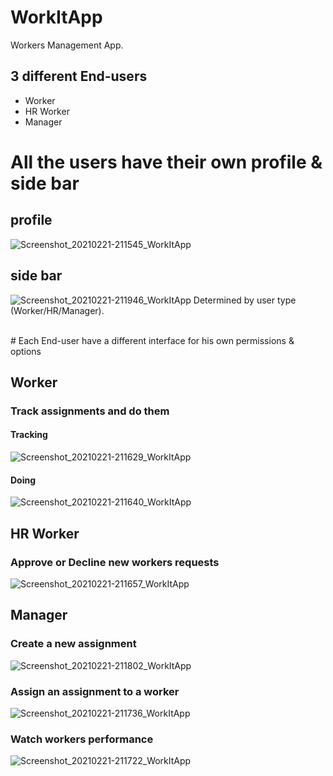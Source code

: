 # WorkItApp

Workers Management App.

## 3 different End-users
- Worker
- HR Worker
- Manager

# All the users have their own profile & side bar
## profile
![Screenshot_20210221-211545_WorkItApp](https://user-images.githubusercontent.com/48724924/108636107-e8cda700-748b-11eb-8726-babee4df2028.jpg)

## side bar
![Screenshot_20210221-211946_WorkItApp](https://user-images.githubusercontent.com/48724924/108635899-a0fa5000-748a-11eb-8c8e-15a6babcc284.jpg)
Determined by user type (Worker/HR/Manager).

<br>
# Each End-user have a different interface for his own permissions & options

## Worker 
### Track assignments and do them
#### Tracking
![Screenshot_20210221-211629_WorkItApp](https://user-images.githubusercontent.com/48724924/108635995-35fd4900-748b-11eb-856d-b23800aa8713.jpg)
#### Doing
![Screenshot_20210221-211640_WorkItApp](https://user-images.githubusercontent.com/48724924/108636052-95f3ef80-748b-11eb-8a0e-db9a4281de76.jpg)

## HR Worker
### Approve or Decline new workers requests
![Screenshot_20210221-211657_WorkItApp](https://user-images.githubusercontent.com/48724924/108636072-b2902780-748b-11eb-8a3d-a50c2803cb10.jpg)

## Manager

### Create a new assignment
![Screenshot_20210221-211802_WorkItApp](https://user-images.githubusercontent.com/48724924/108635961-00586000-748b-11eb-82a2-66e8c041e2f5.jpg)

### Assign an assignment to a worker
![Screenshot_20210221-211736_WorkItApp](https://user-images.githubusercontent.com/48724924/108635952-e454be80-748a-11eb-8e41-57e01ce7efec.jpg)

### Watch workers performance
![Screenshot_20210221-211722_WorkItApp](https://user-images.githubusercontent.com/48724924/108635915-b66f7a00-748a-11eb-97ce-477620347928.jpg)
